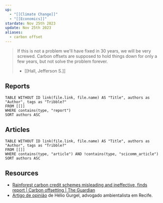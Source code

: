 ```yaml
---
up:
  - "[[Climate Change]]"
  - "[[Economics]]"
stardate: Nov 25th 2023
update: Nov 25th 2023
aliases:
  - carbon offset
---
```

> If this is not a problem we'll have fixed in 30 years, we will be very screwed. Carbon offsets are supposed to hold things down for only a few years, but not solve the problem forever.
> - [[Hall, Jefferson S.]]


## Reports
```dataview
TABLE WITHOUT ID link(file.link, file.name) AS "Title", authors as "Author", tags as "Tribble?"
FROM [[]]
WHERE contains(type, "report")
SORT authors ASC
```
## Articles
```dataview
TABLE WITHOUT ID link(file.link, file.name) AS "Title", authors as "Author", tags as "Tribble?"
FROM [[]]
WHERE contains(type, "article") AND !contains(type, "scicomm_article")
SORT authors ASC
```

## Resources
- [Rainforest carbon credit schemes misleading and ineffective, finds report | Carbon offsetting | The Guardian](https://www.theguardian.com/environment/2023/sep/15/rainforest-carbon-credit-schemes-misleading-and-ineffective-finds-report?CMP=share_btn_tw)
- [Artigo de opinião](https://www.migalhas.com.br/depeso/317537/credito-de-carbono--dinheiro-verde) de Hélio Gurgel, advogado ambientalista em Recife.